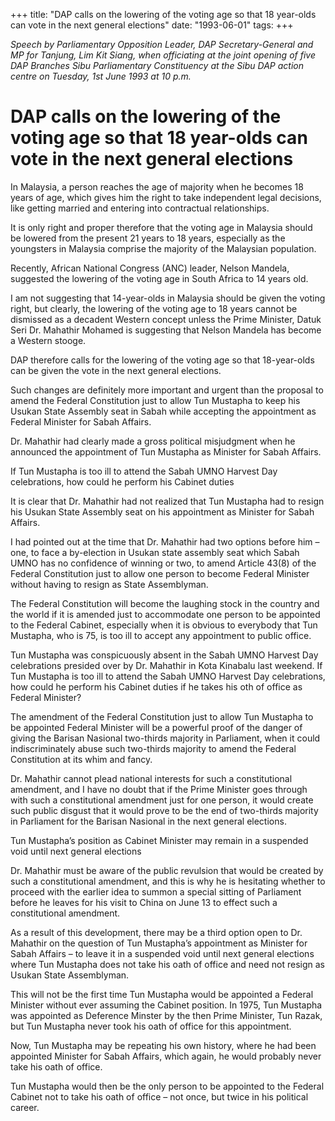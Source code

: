 +++ 
title: "DAP calls on the lowering of the voting age so that 18 year-olds can vote in the next general elections"
date: "1993-06-01"
tags:
+++

_Speech by Parliamentary Opposition Leader, DAP Secretary-General and MP for Tanjung, Lim Kit Siang, when officiating at the joint opening of five DAP Branches Sibu Parliamentary Constituency at the Sibu DAP action centre on Tuesday, 1st June 1993 at 10 p.m._

# DAP calls on the lowering of the voting age so that 18 year-olds can vote in the next general elections

In Malaysia, a person reaches the age of majority when he becomes 18 years of age, which gives him the right to take independent legal decisions, like getting married and entering into contractual relationships.</u>

It is only right and proper therefore that the voting age in Malaysia should be lowered from the present 21 years to 18 years, especially as the youngsters in Malaysia comprise the majority of the Malaysian population.

Recently, African National Congress (ANC) leader, Nelson Mandela, suggested the lowering of the voting age in South Africa to 14 years old.

I am not suggesting that 14-year-olds in Malaysia should be given the voting right, but clearly, the lowering of the voting age to 18 years cannot be dismissed as a decadent Western concept unless the Prime Minister, Datuk Seri Dr. Mahathir Mohamed is suggesting that Nelson Mandela has become a Western stooge.

DAP therefore calls for the lowering of the voting age so that 18-year-olds can be given the vote in the next general elections.

Such changes are definitely more important and urgent than the proposal to amend the Federal Constitution just to allow Tun Mustapha to keep his Usukan State Assembly seat in Sabah while accepting the appointment as Federal Minister for Sabah Affairs.

Dr. Mahathir had clearly made a gross political misjudgment when he announced the appointment of Tun Mustapha as Minister for Sabah Affairs.

If Tun Mustapha is too ill to attend the Sabah UMNO Harvest Day celebrations, how could he perform his Cabinet duties																   

It is clear that Dr. Mahathir had not realized that Tun Mustapha had to resign his Usukan State Assembly seat on his appointment as Minister for Sabah Affairs.

I had pointed out at the time that Dr. Mahathir had two options before him – one, to face a by-election in Usukan state assembly seat which Sabah UMNO has no confidence of winning or two, to amend Article 43(8) of the Federal Constitution just to allow one person to become Federal Minister without having to resign as State Assemblyman.

The Federal Constitution will become the laughing stock in the country and the world if it is amended just to accommodate one person to be appointed to the Federal Cabinet, especially when it is obvious to everybody that Tun Mustapha, who is 75, is too ill to accept any appointment to public office.

Tun Mustapha was conspicuously absent in the Sabah UMNO Harvest Day celebrations presided over by Dr. Mahathir in Kota Kinabalu last weekend. If Tun Mustapha is too ill to attend the Sabah UMNO Harvest Day celebrations, how could he perform his Cabinet duties if he takes his oth of office as Federal Minister?

The amendment of the Federal Constitution just to allow Tun Mustapha to be appointed Federal Minister will be a powerful proof of the danger of giving the Barisan Nasional two-thirds majority in Parliament, when it could indiscriminately abuse such two-thirds majority to amend the Federal Constitution at its whim and fancy.

Dr. Mahathir cannot plead national interests for such a constitutional amendment, and I have no doubt that if the Prime Minister goes through with such a constitutional amendment just for one person, it would create such public disgust that it would prove to be the end of two-thirds majority in Parliament for the Barisan Nasional in the next general elections.

Tun Mustapha’s position as Cabinet Minister may remain in a suspended void until next general elections																				   

Dr. Mahathir must be aware of the public revulsion that would be created by such a constitutional amendment, and this is why he is hesitating whether to proceed with the earlier idea to summon a special sitting of Parliament before he leaves for his visit to China on June 13 to effect such a constitutional amendment.

As a result of this development, there may be a third option open to Dr. Mahathir on the question of Tun Mustapha’s appointment as Minister for Sabah Affairs – to leave it in a suspended void until next general elections where Tun Mustapha does not take his oath of office and need not resign as Usukan State Assemblyman.

This will not be the first time Tun Mustapha would be appointed a Federal Minister without ever assuming the Cabinet position. In 1975, Tun Mustapha was appointed as Deference Minster by the then Prime Minister, Tun Razak, but Tun Mustapha never took his oath of office for this appointment.

Now, Tun Mustapha may be repeating his own history, where he had been appointed Minister for Sabah Affairs, which again, he would probably never take his oath of office.

Tun Mustapha would then be the only person to be appointed to the Federal Cabinet not to take his oath of office – not once, but twice in his political career.
 
